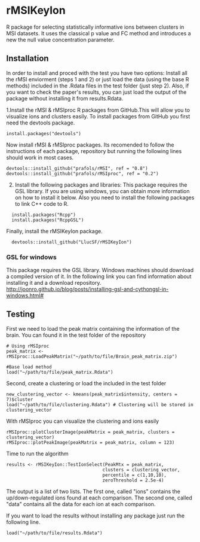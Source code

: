 # rMSIKeyIon
R package for selecting statistically informative ions between clusters in MSI datasets. It uses the classical p value and FC method and introduces a new the null value concentration parameter.


## Installation

In order to install and proced with the test you have two options: Install all the rMSI enviorment (steps 1 and 2)
or just load the data (using the base R methods) included in the .Rdata files in the test folder (just step 2). 
Also, if you want to check the paper's results, you can just load the output of the package without installing it from results.Rdata.

1.Install the rMSI & rMSIproc R packages from GitHub.This will allow you to visualize ions and
clusters easily. To install packages from GitHub you first need the devtools package.
```
install.packages("devtools")
```

Now install rMSI & rMSIproc packages. Its recomended to follow the instructions of each package,
repository but running the following lines should work in most cases.
```
devtools::install_github("prafols/rMSI", ref = "0.8")
devtools::install_github("prafols/rMSIproc", ref = "0.2")
```

2.  Install the following packages and libraries:
This package requires the GSL library. If you are using windows, you can obtain more information on how to install it below. Also you need to install the following packages to link C++ code to R.  
```
  install.packages("Rcpp")
  install.packages("RcppGSL")
```  

Finally, install the rMSIKeyIon package.
```
  devtools::install_github("LlucSF/rMSIKeyIon")
```
### GSL for windows
This package requires the GSL library. Windows machines should download a compiled version of it. 
In the following link you can find information about installing it and a download repository. http://joonro.github.io/blog/posts/installing-gsl-and-cythongsl-in-windows.html#

## Testing

First we need to load the peak matrix containing the information of the brain. You can found it
in the test folder of the repository
```
# Using rMSIproc
peak_matrix <- rMSIproc::LoadPeakMatrix("~/path/to/file/Brain_peak_matrix.zip")

#Base load method
load("~/path/to/file/peak_matrix.Rdata")
```

Second, create a clustering or load the included in the test folder
```
new_clustering_vector <- kmeans(peak_matrix$intensity, centers = 7)$cluster 
load("~/path/to/file/clustering.Rdata") # Clustering will be stored in clustering_vector
```

With rMSIproc you can visualize the clustering and ions easily
```
rMSIproc::plotClusterImage(peakMatrix = peak_matrix, clusters = clustering_vector)
rMSIproc::plotPeakImage(peakMatrix = peak_matrix, column = 123)
```


Time to run the algorithm
```
results <- rMSIKeyIon::TestIonSelect(PeakMtx = peak_matrix,
                                    clusters = clustering_vector,
                                    percentile = c(1,10,10),
                                    zeroThreshold = 2.5e-4)
```
The output is a list of two lists. The first one, called "ions" contains the up/down-regulated ions
found at each comparison. The second one, called "data" contains all the data for each ion at each
comparison. 

If you want to load the results without installing any package just run the following line.
```
load("~/path/to/file/results.Rdata")
```
